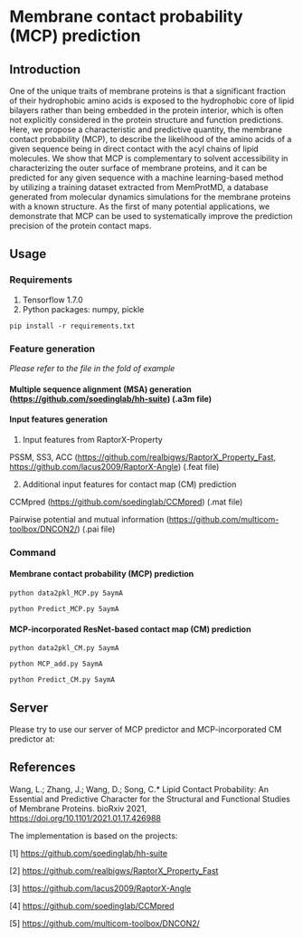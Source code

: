 # Membrane contact probability (MCP) prediction
## Introduction

One of the unique traits of membrane proteins is that a significant fraction of their hydrophobic amino acids is exposed to the hydrophobic core of lipid bilayers rather than being embedded in the protein interior, which is often not explicitly considered in the protein structure and function predictions. Here, we propose a characteristic and predictive quantity, the membrane contact probability (MCP), to describe the likelihood of the amino acids of a given sequence being in direct contact with the acyl chains of lipid molecules. We show that MCP is complementary to solvent accessibility in characterizing the outer surface of membrane proteins, and it can be predicted for any given sequence with a machine learning-based method by utilizing a training dataset extracted from MemProtMD, a database generated from molecular dynamics simulations for the membrane proteins with a known structure. As the first of many potential applications, we demonstrate that MCP can be used to systematically improve the prediction precision of the protein contact maps.


## Usage
### Requirements
1. Tensorflow 1.7.0
2. Python packages: numpy, pickle

`pip install -r requirements.txt`

### Feature generation
*Please refer to the file in the fold of example*
#### Multiple sequence alignment (MSA) generation (https://github.com/soedinglab/hh-suite) (.a3m file)
#### Input features generation
1. Input features from RaptorX-Property 

PSSM, SS3, ACC (https://github.com/realbigws/RaptorX_Property_Fast, https://github.com/lacus2009/RaptorX-Angle)  (.feat file)

2. Additional input features for contact map (CM) prediction

CCMpred (https://github.com/soedinglab/CCMpred) (.mat file)

Pairwise potential and mutual information (https://github.com/multicom-toolbox/DNCON2/) (.pai file)

### Command
#### Membrane contact probability (MCP) prediction
`python data2pkl_MCP.py 5aymA`

`python Predict_MCP.py 5aymA`

#### MCP-incorporated ResNet-based contact map (CM) prediction
`python data2pkl_CM.py 5aymA`

`python MCP_add.py 5aymA`

`python Predict_CM.py 5aymA`


## Server
Please try to use our server of MCP predictor and MCP-incorporated CM predictor at:


## References
Wang, L.; Zhang, J.; Wang, D.; Song, C.* Lipid Contact Probability: An Essential and Predictive Character for the Structural and Functional Studies of Membrane Proteins. bioRxiv 2021, https://doi.org/10.1101/2021.01.17.426988

The implementation is based on the projects:

[1] https://github.com/soedinglab/hh-suite

[2] https://github.com/realbigws/RaptorX_Property_Fast

[3] https://github.com/lacus2009/RaptorX-Angle

[4] https://github.com/soedinglab/CCMpred

[5] https://github.com/multicom-toolbox/DNCON2/

